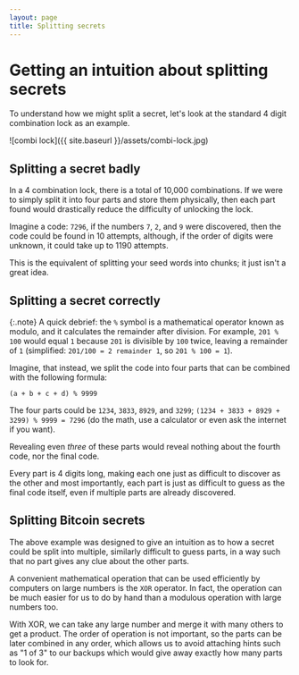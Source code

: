 ```yaml
---
layout: page
title: Splitting secrets
---
```

# Getting an intuition about splitting secrets

To understand how we might split a secret, let's look at the standard 4 digit combination lock as an example.

![combi lock]({{ site.baseurl }}/assets/combi-lock.jpg)

## Splitting a secret badly

In a 4 combination lock, there is a total of 10,000 combinations. If we were to simply split it into four parts and store them physically, then each part found would drastically reduce the difficulty of unlocking the lock.

Imagine a code: `7296`, if the numbers `7`, `2`, and `9` were discovered, then the code could be found in 10 attempts, although, if the order of digits were unknown, it could take up to 1190 attempts.

This is the equivalent of splitting your seed words into chunks; it just isn't a great idea.

## Splitting a secret correctly

{:.note}
A quick debrief: the `%` symbol is a mathematical operator known as modulo, and it calculates the remainder after division. For example, `201 % 100` would equal `1` because `201` is divisible by `100` twice, leaving a remainder of `1` (simplified: `201/100 = 2 remainder 1`, so `201 % 100 = 1`).

Imagine, that instead, we split the code into four parts that can be combined with the following formula: 
```
(a + b + c + d) % 9999
```

The four parts could be `1234`, `3833`, `8929`, and `3299`; `(1234 + 3833 + 8929 + 3299) % 9999 = 7296` (do the math, use a calculator or even ask the internet if you want).

Revealing even _three_ of these parts would reveal nothing about the fourth code, nor the final code.

Every part is 4 digits long, making each one just as difficult to discover as the other and most importantly, each part is just as difficult to guess as the final code itself, even if multiple parts are already discovered.

## Splitting Bitcoin secrets

The above example was designed to give an intuition as to how a secret could be split into multiple, similarly difficult to guess parts, in a way such that no part gives any clue about the other parts.

A convenient mathematical operation that can be used efficiently by computers on large numbers is the `XOR` operator. In fact, the operation can be much easier for us to do by hand than a modulous operation with large numbers too.

With XOR, we can take any large number and merge it with many others to get a product. The order of operation is not important, so the parts can be later combined in any order, which allows us to avoid attaching hints such as "1 of 3" to our backups which would give away exactly how many parts to look for.